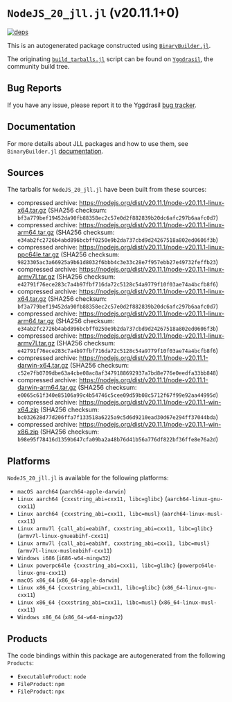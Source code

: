 # `NodeJS_20_jll.jl` (v20.11.1+0)

[![deps](https://juliahub.com/docs/NodeJS_20_jll/deps.svg)](https://juliahub.com/ui/Packages/NodeJS_20_jll/oXVlZ?page=2)

This is an autogenerated package constructed using [`BinaryBuilder.jl`](https://github.com/JuliaPackaging/BinaryBuilder.jl).

The originating [`build_tarballs.jl`](https://github.com/JuliaPackaging/Yggdrasil/blob/7e44bce102438f15581841e6b42f23adc88446a4/N/NodeJS/NodeJS_20/build_tarballs.jl) script can be found on [`Yggdrasil`](https://github.com/JuliaPackaging/Yggdrasil/), the community build tree.

## Bug Reports

If you have any issue, please report it to the Yggdrasil [bug tracker](https://github.com/JuliaPackaging/Yggdrasil/issues).

## Documentation

For more details about JLL packages and how to use them, see `BinaryBuilder.jl` [documentation](https://docs.binarybuilder.org/stable/jll/).

## Sources

The tarballs for `NodeJS_20_jll.jl` have been built from these sources:

* compressed archive: https://nodejs.org/dist/v20.11.1/node-v20.11.1-linux-x64.tar.gz (SHA256 checksum: `bf3a779bef19452da90fb88358ec2c57e0d2f882839b20dc6afc297b6aafc0d7`)
* compressed archive: https://nodejs.org/dist/v20.11.1/node-v20.11.1-linux-arm64.tar.gz (SHA256 checksum: `e34ab2fc2726b4abd896bcbff0250e9b2da737cbd9d24267518a802ed0606f3b`)
* compressed archive: https://nodejs.org/dist/v20.11.1/node-v20.11.1-linux-ppc64le.tar.gz (SHA256 checksum: `9823305ac3a66925a9b61d8032f6bbb4c3e33c28e7f957ebb27e49732feffb23`)
* compressed archive: https://nodejs.org/dist/v20.11.1/node-v20.11.1-linux-armv7l.tar.gz (SHA256 checksum: `e42791f76ece283c7a4b97fbf716da72c5128c54a9779f10f03ae74a4bcfb8f6`)
* compressed archive: https://nodejs.org/dist/v20.11.1/node-v20.11.1-linux-x64.tar.gz (SHA256 checksum: `bf3a779bef19452da90fb88358ec2c57e0d2f882839b20dc6afc297b6aafc0d7`)
* compressed archive: https://nodejs.org/dist/v20.11.1/node-v20.11.1-linux-arm64.tar.gz (SHA256 checksum: `e34ab2fc2726b4abd896bcbff0250e9b2da737cbd9d24267518a802ed0606f3b`)
* compressed archive: https://nodejs.org/dist/v20.11.1/node-v20.11.1-linux-armv7l.tar.gz (SHA256 checksum: `e42791f76ece283c7a4b97fbf716da72c5128c54a9779f10f03ae74a4bcfb8f6`)
* compressed archive: https://nodejs.org/dist/v20.11.1/node-v20.11.1-darwin-x64.tar.gz (SHA256 checksum: `c52e7fb0709dbe63a4cbe08ac8af3479188692937a7bd8e776e0eedfa33bb848`)
* compressed archive: https://nodejs.org/dist/v20.11.1/node-v20.11.1-darwin-arm64.tar.gz (SHA256 checksum: `e0065c61f340e85106a99c4b54746c5cee09d59b08c5712f67f99e92aa44995d`)
* compressed archive: https://nodejs.org/dist/v20.11.1/node-v20.11.1-win-x64.zip (SHA256 checksum: `bc032628d77d206ffa7f133518a6225a9c5d6d9210ead30d67e294ff37044bda`)
* compressed archive: https://nodejs.org/dist/v20.11.1/node-v20.11.1-win-x86.zip (SHA256 checksum: `b98e95f78416d1359b647cfa09ba2a48b76d41b56a776df822bf36ffe8e76a2d`)

## Platforms

`NodeJS_20_jll.jl` is available for the following platforms:

* `macOS aarch64` (`aarch64-apple-darwin`)
* `Linux aarch64 {cxxstring_abi=cxx11, libc=glibc}` (`aarch64-linux-gnu-cxx11`)
* `Linux aarch64 {cxxstring_abi=cxx11, libc=musl}` (`aarch64-linux-musl-cxx11`)
* `Linux armv7l {call_abi=eabihf, cxxstring_abi=cxx11, libc=glibc}` (`armv7l-linux-gnueabihf-cxx11`)
* `Linux armv7l {call_abi=eabihf, cxxstring_abi=cxx11, libc=musl}` (`armv7l-linux-musleabihf-cxx11`)
* `Windows i686` (`i686-w64-mingw32`)
* `Linux powerpc64le {cxxstring_abi=cxx11, libc=glibc}` (`powerpc64le-linux-gnu-cxx11`)
* `macOS x86_64` (`x86_64-apple-darwin`)
* `Linux x86_64 {cxxstring_abi=cxx11, libc=glibc}` (`x86_64-linux-gnu-cxx11`)
* `Linux x86_64 {cxxstring_abi=cxx11, libc=musl}` (`x86_64-linux-musl-cxx11`)
* `Windows x86_64` (`x86_64-w64-mingw32`)

## Products

The code bindings within this package are autogenerated from the following `Products`:

* `ExecutableProduct`: `node`
* `FileProduct`: `npm`
* `FileProduct`: `npx`
